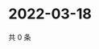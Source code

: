 # 2022-03-18

共 0 条

<!-- BEGIN WEIBO -->
<!-- 最后更新时间 Fri Mar 18 2022 06:22:47 GMT+0800 (China Standard Time) -->

<!-- END WEIBO -->
